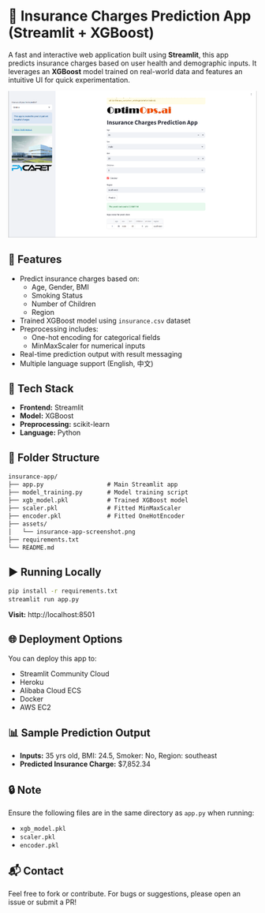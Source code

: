 # 🧠 Insurance Charges Prediction App (Streamlit + XGBoost)

A fast and interactive web application built using **Streamlit**, this app predicts insurance charges based on user health and demographic inputs. It leverages an **XGBoost** model trained on real-world data and features an intuitive UI for quick experimentation.

![Insurance App Screenshot](assets/insurance-app-screenshot.png)

## 🚀 Features

- Predict insurance charges based on:
  - Age, Gender, BMI
  - Smoking Status
  - Number of Children
  - Region
- Trained XGBoost model using `insurance.csv` dataset
- Preprocessing includes:
  - One-hot encoding for categorical fields
  - MinMaxScaler for numerical inputs
- Real-time prediction output with result messaging
- Multiple language support (English, 中文)

## 🧰 Tech Stack

- **Frontend:** Streamlit
- **Model:** XGBoost
- **Preprocessing:** scikit-learn
- **Language:** Python

## 📂 Folder Structure

```
insurance-app/
├── app.py                  # Main Streamlit app
├── model_training.py       # Model training script
├── xgb_model.pkl           # Trained XGBoost model
├── scaler.pkl              # Fitted MinMaxScaler
├── encoder.pkl             # Fitted OneHotEncoder
├── assets/
│   └── insurance-app-screenshot.png
├── requirements.txt
└── README.md
```

## ▶️ Running Locally

```bash
pip install -r requirements.txt
streamlit run app.py
```

**Visit:** http://localhost:8501

## 🌐 Deployment Options

You can deploy this app to:

- Streamlit Community Cloud
- Heroku
- Alibaba Cloud ECS
- Docker
- AWS EC2

## 📊 Sample Prediction Output

- **Inputs:** 35 yrs old, BMI: 24.5, Smoker: No, Region: southeast
- **Predicted Insurance Charge:** $7,852.34

## 🔒 Note

Ensure the following files are in the same directory as `app.py` when running:

- `xgb_model.pkl`
- `scaler.pkl`
- `encoder.pkl`

## 📬 Contact

Feel free to fork or contribute. For bugs or suggestions, please open an issue or submit a PR!
